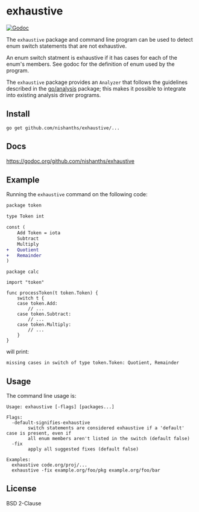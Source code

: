 # exhaustive

[![Godoc](https://godoc.org/github.com/nishanths/exhaustive?status.svg)](https://godoc.org/github.com/nishanths/exhaustive)

The `exhaustive` package and command line program can be used to detect
enum switch statements that are not exhaustive.

An enum switch statment is exhaustive if it has cases for each of the enum's members. See godoc for the definition of enum used by the program.

The `exhaustive` package provides an `Analyzer` that follows the guidelines
described in the [go/analysis](https://godoc.org/golang.org/x/tools/go/analysis) package; this makes
it possible to integrate into existing analysis driver programs.

## Install

```
go get github.com/nishanths/exhaustive/...
```

## Docs

https://godoc.org/github.com/nishanths/exhaustive

## Example

Running the `exhaustive` command on the following code:

```diff
package token

type Token int

const (
	Add Token = iota
	Subtract
	Multiply
+	Quotient
+	Remainder
)
```
```
package calc

import "token"

func processToken(t token.Token) {
	switch t {
	case token.Add:
		// ...
	case token.Subtract:
		// ...
	case token.Multiply:
		// ...
	}
}
```

will print:

```
missing cases in switch of type token.Token: Quotient, Remainder
```

## Usage

The command line usage is:

```
Usage: exhaustive [-flags] [packages...]

Flags:
  -default-signifies-exhaustive
    	switch statements are considered exhaustive if a 'default' case is present, even if
    	all enum members aren't listed in the switch (default false)
  -fix
    	apply all suggested fixes (default false)

Examples:
  exhaustive code.org/proj/...
  exhaustive -fix example.org/foo/pkg example.org/foo/bar
```

## License

BSD 2-Clause
